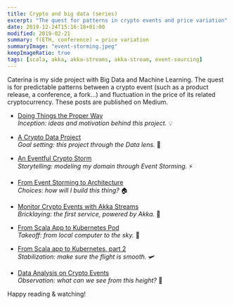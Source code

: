 ```yaml
---
title: Crypto and big data (series)
excerpt: "The quest for patterns in crypto events and price variation"
date: 2019-12-24T15:16:18+01:00
modified: 2019-02-21
summary: f(ETH, conference) = price variation
summaryImage: "event-storming.jpeg"
keepImageRatio: true
tags: [scala, akka, akka-streams, akka-stream, event-sourcing]
---
```


Caterina is my side project with Big Data and Machine Learning. The quest is for predictable patterns between a crypto event (such as a product release, a conference, a fork...) and fluctuation in the price of its related cryptocurrency.
These posts are published on Medium.

* [Doing Things the Proper Way](https://medium.com/@ticofab/doing-things-the-proper-way-b085068cba71)  
*Inception: ideas and motivation behind this project.* 💡

* [A Crypto Data Project](https://medium.com/@ticofab/a-crypto-data-project-cf6884c60649)  
*Goal setting: this project through the Data lens.* 🔎

* [An Eventful Crypto Storm](https://medium.com/@ticofab/an-eventful-crypto-storm-2a5ed95e5eaf)  
*Storytelling: modeling my domain through Event Storming.* ⚡️

* [From Event Storming to Architecture](https://medium.com/@ticofab/from-event-storming-to-architecture-c2dc49e9c2d0)  
*Choices: how will I build this thing?* 🏠

* [Monitor Crypto Events with Akka Streams](https://medium.com/@ticofab/monitor-crypto-events-with-akka-stream-b2d5d6687804)  
*Bricklaying: the first service, powered by Akka.* 💙 

* [From Scala App to Kubernetes Pod](https://medium.com/@ticofab/from-scala-app-to-kubernetes-pod-d67e0cd6bfaf)  
*Takeoff: from local computer to the sky.* 🚀

* [From Scala app to Kubernetes, part 2](https://itnext.io/more-kubernetes-goodness-for-scala-apps-ff6d9f507140)<br>
*Stabilization: make sure the flight is smooth.* 🛩

* [Data Analysis on Crypto Events](https://medium.com/@ticofab/data-analysis-on-crypto-events-d66d358b608c)<br>
*Observation: what can we see from this height?* 🔭

Happy reading & watching!
